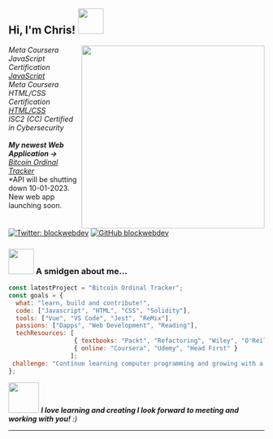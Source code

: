 <h2> Hi, I'm Chris! <img src="https://media.giphy.com/media/ejDQS4XACVyMkYh6y5/giphy.gif" width="50"></h2>
<img align='right' src="https://media.giphy.com/media/6CG1R3R96HXGPeImVU/giphy.gif" width="360">
<p><em>Meta Coursera JavaScript Certification <a href="https://www.coursera.org/account/accomplishments/verify/NT7QFUQRCB3V">JavaScript</a></br>Meta Coursera HTML/CSS Certification <a href="https://www.coursera.org/account/accomplishments/verify/4HXRXUSXYYAE">HTML/CSS</a></br>ISC2 (CC) Certified in Cybersecurity </br></br><strong>My newest Web Application   &#8594;</strong> <a href="https://blockwebdev.github.io/demo-website-app-builds/ordinals_app_rev/index.html" target="_blank">Bitcoin Ordinal Tracker</a></a> 
</em></br>*API will be shutting down 10-01-2023. New web app launching soon.</p>


[![Twitter: blockwebdev](https://img.shields.io/twitter/follow/blockwebdev?style=social)](https://twitter.com/blockwebdev)
[![GitHub blockwebdev](https://img.shields.io/github/followers/blockwebdev?label=follow&style=social)](https://github.com/blockwebdev)


### <img src="https://media.giphy.com/media/nzddNgLFKiHBCD7uIR/giphy.gif" width="50"> A smidgen about me...  

```javascript
const latestProject = "Bitcoin Ordinal Tracker";
const goals = {
  what: "learn, build and contribute!",
  code: ["Javascript", "HTML", "CSS", "Solidity"],
  tools: ["Vue", "VS Code", "Jest", "ReMix"],
  passions: ["Dapps", "Web Development", "Reading"],
  techResources: [
                  { textbooks: "Packt", "Refactoring", "Wiley", "O'Reilly" },
                  { online: "Coursera", "Udemy", "Head First" }
                 ];
 challenge: "Continue learning computer programming and growing with a team."
};
```

<img src="https://media.giphy.com/media/LnQjpWaON8nhr21vNW/giphy.gif" width="60"> <em><b>I love learning and creating I look forward to meeting and working with you!</b> :)</em>

---
